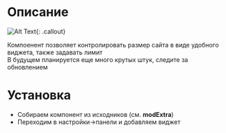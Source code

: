 # Описание

![Alt Text](http://screen.pavel.one/file/21_09_01_29_33.png){: .callout}

Компоенент позволяет контролировать размер сайта в виде удобного виджета, также задавать лимит  
В будущем планируется еще много крутых штук, следите за обновлением

# Установка

- Собираем компонент из исходников (см. **modExtra**)
- Переходим в настройки->панели и добавляем виджет

